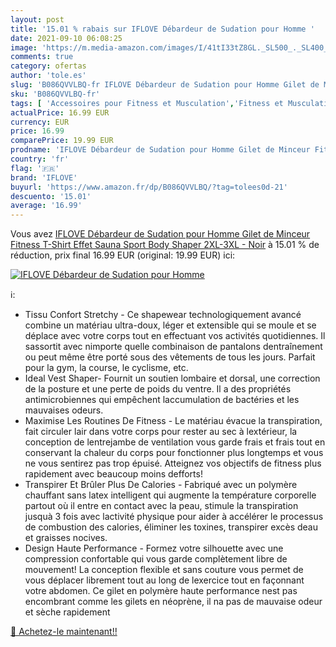 ```yaml
---
layout: post
title: '15.01 % rabais sur IFLOVE Débardeur de Sudation pour Homme '
date: 2021-09-10 06:08:25
image: 'https://m.media-amazon.com/images/I/41tI33tZ8GL._SL500_._SL400_.jpg'
comments: true
category: ofertas
author: 'tole.es'
slug: 'B086QVVLBQ-fr IFLOVE Débardeur de Sudation pour Homme Gilet de Minceur...'
sku: 'B086QVVLBQ-fr'
tags: [ 'Accessoires pour Fitness et Musculation','Fitness et Musculation','Sports et Loisirs','Vêtements de sudation','iflove', ]
actualPrice: 16.99 EUR
currency: EUR
price: 16.99
comparePrice: 19.99 EUR
prodname: 'IFLOVE Débardeur de Sudation pour Homme Gilet de Minceur Fitness T-Shirt Effet Sauna Sport Body Shaper 2XL-3XL - Noir'
country: 'fr'
flag: '🇫🇷'
brand: 'IFLOVE'
buyurl: 'https://www.amazon.fr/dp/B086QVVLBQ/?tag=tolees0d-21'
descuento: '15.01'
average: '16.99'
---
```


Vous avez [IFLOVE Débardeur de Sudation pour Homme Gilet de Minceur Fitness T-Shirt Effet Sauna Sport Body Shaper 2XL-3XL - Noir](https://www.amazon.fr/dp/B086QVVLBQ/?tag=tolees0d-21)  à  15.01 % de réduction, prix final  16.99 EUR (original: 19.99 EUR) ici:

[![IFLOVE Débardeur de Sudation pour Homme ](https://m.media-amazon.com/images/I/41tI33tZ8GL._SL500_._SL400_.jpg)](https://www.amazon.fr/dp/B086QVVLBQ/?tag=tolees0d-21)

ℹ️:

- Tissu Confort Stretchy - Ce shapewear technologiquement avancé combine un matériau ultra-doux, léger et extensible qui se moule et se déplace avec votre corps tout en effectuant vos activités quotidiennes. Il sassortit avec nimporte quelle combinaison de pantalons dentraînement ou peut même être porté sous des vêtements de tous les jours. Parfait pour la gym, la course, le cyclisme, etc.
- Ideal Vest Shaper- Fournit un soutien lombaire et dorsal, une correction de la posture et une perte de poids du ventre. Il a des propriétés antimicrobiennes qui empêchent laccumulation de bactéries et les mauvaises odeurs.
- Maximise Les Routines De Fitness - Le matériau évacue la transpiration, fait circuler lair dans votre corps pour rester au sec à lextérieur, la conception de lentrejambe de ventilation vous garde frais et frais tout en conservant la chaleur du corps pour fonctionner plus longtemps et vous ne vous sentirez pas trop épuisé. Atteignez vos objectifs de fitness plus rapidement avec beaucoup moins defforts!
- Transpirer Et Brûler Plus De Calories - Fabriqué avec un polymère chauffant sans latex intelligent qui augmente la température corporelle partout où il entre en contact avec la peau, stimule la transpiration jusquà 3 fois avec lactivité physique pour aider à accélérer le processus de combustion des calories, éliminer les toxines, transpirer excès deau et graisses nocives.
- Design Haute Performance - Formez votre silhouette avec une compression confortable qui vous garde complètement libre de mouvement! La conception flexible et sans couture vous permet de vous déplacer librement tout au long de lexercice tout en façonnant votre abdomen. Ce gilet en polymère haute performance nest pas encombrant comme les gilets en néoprène, il na pas de mauvaise odeur et sèche rapidement

[🛒 Achetez-le maintenant!!](https://www.amazon.fr/dp/B086QVVLBQ/?tag=tolees0d-21)
